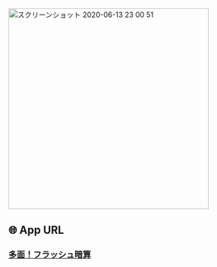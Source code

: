 <img width="397" alt="スクリーンショット 2020-06-13 23 00 51" src="https://user-images.githubusercontent.com/50798936/84570655-d2822e00-adc9-11ea-9af7-8285891b64e2.png">


## :globe_with_meridians:  App URL

### [多面！フラッシュ暗算](https://tamen.jimdofree.com/)
